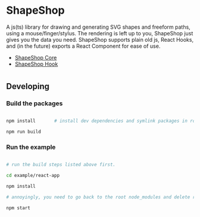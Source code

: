 # ShapeShop

A js(ts) library for drawing and generating SVG shapes and freeform paths, using a mouse/finger/stylus. The rendering is left up to you, ShapeShop just gives you the data you need. ShapeShop supports plain old js, React Hooks, and (in the future) exports a React Component for ease of use.

- [ShapeShop Core](packages/core/)
- [ShapeShop Hook](packages/react/)

#

## Developing

### Build the packages

```sh

npm install       # install dev dependencies and symlink packages in root node_modules

npm run build
```

### Run the example

```sh

# run the build steps listed above first.

cd example/react-app

npm install

# annoyingly, you need to go back to the root node_modules and delete react from it, the versions compete in the example react-app

npm start
```
